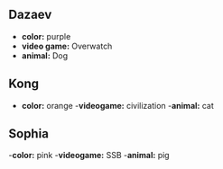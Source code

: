 ## Dazaev

- **color:** purple
- **video game:** Overwatch
- **animal:** Dog

## Kong

- **color:** orange
-**videogame:** civilization
-**animal:** cat

## Sophia

-**color:** pink
-**videogame:** SSB
-**animal:** pig

